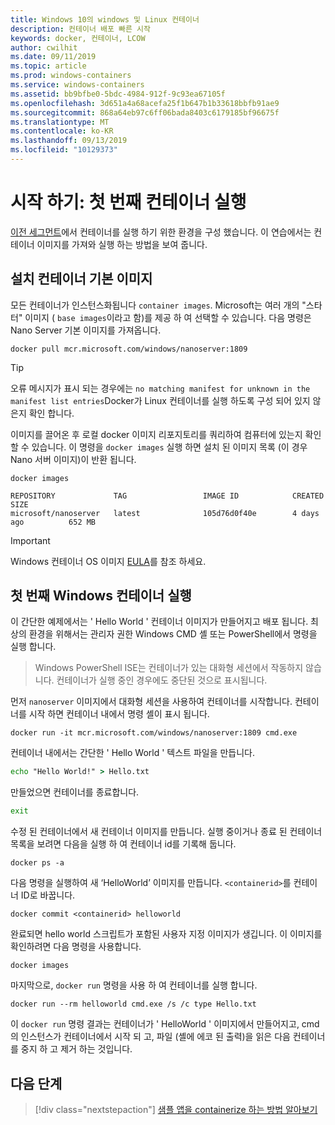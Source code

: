 ```yaml
---
title: Windows 10의 windows 및 Linux 컨테이너
description: 컨테이너 배포 빠른 시작
keywords: docker, 컨테이너, LCOW
author: cwilhit
ms.date: 09/11/2019
ms.topic: article
ms.prod: windows-containers
ms.service: windows-containers
ms.assetid: bb9bfbe0-5bdc-4984-912f-9c93ea67105f
ms.openlocfilehash: 3d651a4a68acefa25f1b647b1b33618bbfb91ae9
ms.sourcegitcommit: 868a64eb97c6ff06bada8403c6179185bf96675f
ms.translationtype: MT
ms.contentlocale: ko-KR
ms.lasthandoff: 09/13/2019
ms.locfileid: "10129373"
---
```

# <a name="get-started-run-your-first-container"></a>시작 하기: 첫 번째 컨테이너 실행

[이전 세그먼트](./set-up-environment.md)에서 컨테이너를 실행 하기 위한 환경을 구성 했습니다. 이 연습에서는 컨테이너 이미지를 가져와 실행 하는 방법을 보여 줍니다.

## <a name="install-container-base-image"></a>설치 컨테이너 기본 이미지

모든 컨테이너가 인스턴스화됩니다 `container images`. Microsoft는 여러 개의 "스타터" 이미지 ( `base images`이라고 함)를 제공 하 여 선택할 수 있습니다. 다음 명령은 Nano Server 기본 이미지를 가져옵니다.

```console
docker pull mcr.microsoft.com/windows/nanoserver:1809
```

> [!TIP]
> 오류 메시지가 표시 되는 경우에는 `no matching manifest for unknown in the manifest list entries`Docker가 Linux 컨테이너를 실행 하도록 구성 되어 있지 않은지 확인 합니다.

이미지를 끌어온 후 로컬 docker 이미지 리포지토리를 쿼리하여 컴퓨터에 있는지 확인할 수 있습니다. 이 명령을 `docker images` 실행 하면 설치 된 이미지 목록 (이 경우 Nano 서버 이미지)이 반환 됩니다.

```console
docker images

REPOSITORY             TAG                 IMAGE ID            CREATED             SIZE
microsoft/nanoserver   latest              105d76d0f40e        4 days ago          652 MB
```

> [!IMPORTANT]
> Windows 컨테이너 OS 이미지 [EULA](../images-eula.md)를 참조 하세요.

## <a name="run-your-first-windows-container"></a>첫 번째 Windows 컨테이너 실행

이 간단한 예제에서는 ' Hello World ' 컨테이너 이미지가 만들어지고 배포 됩니다. 최상의 환경을 위해서는 관리자 권한 Windows CMD 셸 또는 PowerShell에서 명령을 실행 합니다.

> Windows PowerShell ISE는 컨테이너가 있는 대화형 세션에서 작동하지 않습니다. 컨테이너가 실행 중인 경우에도 중단된 것으로 표시됩니다.

먼저 `nanoserver` 이미지에서 대화형 세션을 사용하여 컨테이너를 시작합니다. 컨테이너를 시작 하면 컨테이너 내에서 명령 셸이 표시 됩니다.  

```console
docker run -it mcr.microsoft.com/windows/nanoserver:1809 cmd.exe
```

컨테이너 내에서는 간단한 ' Hello World ' 텍스트 파일을 만듭니다.

```cmd
echo "Hello World!" > Hello.txt
```   

만들었으면 컨테이너를 종료합니다.

```cmd
exit
```

수정 된 컨테이너에서 새 컨테이너 이미지를 만듭니다. 실행 중이거나 종료 된 컨테이너 목록을 보려면 다음을 실행 하 여 컨테이너 id를 기록해 둡니다.

```console
docker ps -a
```

다음 명령을 실행하여 새 ‘HelloWorld’ 이미지를 만듭니다. `<containerid>`를 컨테이너 ID로 바꿉니다.

```console
docker commit <containerid> helloworld
```

완료되면 hello world 스크립트가 포함된 사용자 지정 이미지가 생깁니다. 이 이미지를 확인하려면 다음 명령을 사용합니다.

```console
docker images
```

마지막으로, `docker run` 명령을 사용 하 여 컨테이너를 실행 합니다.

```console
docker run --rm helloworld cmd.exe /s /c type Hello.txt
```

이 `docker run` 명령 결과는 컨테이너가 ' HelloWorld ' 이미지에서 만들어지고, cmd의 인스턴스가 컨테이너에서 시작 되 고, 파일 (셸에 에코 된 출력)을 읽은 다음 컨테이너를 중지 하 고 제거 하는 것입니다.

## <a name="next-steps"></a>다음 단계

> [!div class="nextstepaction"]
> [샘플 앱을 containerize 하는 방법 알아보기](./building-sample-app.md)
